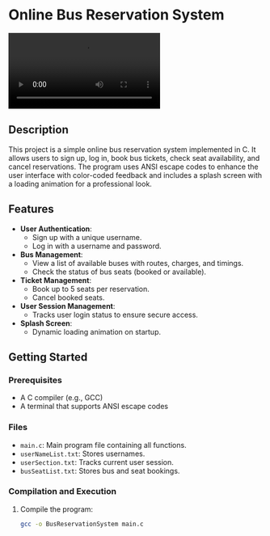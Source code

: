 # Online Bus Reservation System

![Watch the video](https://github.com/anasraza524/Bus-Reservation-System/edit/main/demo.mp4)

## Description

This project is a simple online bus reservation system implemented in C. It allows users to sign up, log in, book bus tickets, check seat availability, and cancel reservations. The program uses ANSI escape codes to enhance the user interface with color-coded feedback and includes a splash screen with a loading animation for a professional look.

## Features

- **User Authentication**:
  - Sign up with a unique username.
  - Log in with a username and password.
- **Bus Management**:
  - View a list of available buses with routes, charges, and timings.
  - Check the status of bus seats (booked or available).
- **Ticket Management**:
  - Book up to 5 seats per reservation.
  - Cancel booked seats.
- **User Session Management**:
  - Tracks user login status to ensure secure access.
- **Splash Screen**:
  - Dynamic loading animation on startup.

## Getting Started

### Prerequisites

- A C compiler (e.g., GCC)
- A terminal that supports ANSI escape codes

### Files

- `main.c`: Main program file containing all functions.
- `userNameList.txt`: Stores usernames.
- `userSection.txt`: Tracks current user session.
- `busSeatList.txt`: Stores bus and seat bookings.

### Compilation and Execution

1. Compile the program:
   ```sh
   gcc -o BusReservationSystem main.c
